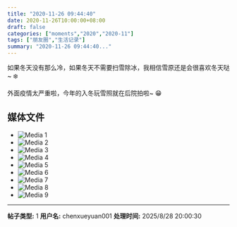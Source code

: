 ```yaml
---
title: "2020-11-26 09:44:40"
date: 2020-11-26T10:00:00+08:00
draft: false
categories: ["moments","2020","2020-11"]
tags: ["朋友圈","生活记录"]
summary: "2020-11-26 09:44:40..."
---
```


如果冬天没有那么冷，如果冬天不需要扫雪除冰，我相信雪原还是会很喜欢冬天哒~ ❄️

外面疫情太严重啦，今年的入冬玩雪照就在后院拍啦~ 😁

## 媒体文件

- ![Media 1](/Moments/photos/2020-11-26/202011260944400.jpg)
- ![Media 2](/Moments/photos/2020-11-26/202011260944401.jpg)
- ![Media 3](/Moments/photos/2020-11-26/202011260944402.jpg)
- ![Media 4](/Moments/photos/2020-11-26/202011260944403.jpg)
- ![Media 5](/Moments/photos/2020-11-26/202011260944404.jpg)
- ![Media 6](/Moments/photos/2020-11-26/202011260944405.jpg)
- ![Media 7](/Moments/photos/2020-11-26/202011260944406.jpg)
- ![Media 8](/Moments/photos/2020-11-26/202011260944407.jpg)
- ![Media 9](/Moments/photos/2020-11-26/202011260944408.jpg)

---

**帖子类型:** 1
**用户名:** chenxueyuan001
**处理时间:** 2025/8/28 20:00:30
